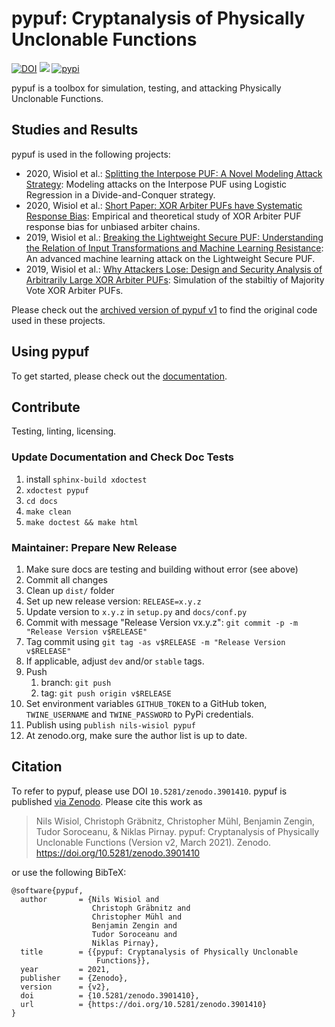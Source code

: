 # pypuf: Cryptanalysis of Physically Unclonable Functions

[![DOI](https://zenodo.org/badge/DOI/10.5281/zenodo.3901410.svg)](https://doi.org/10.5281/zenodo.3901410)
![](https://github.com/nils-wisiol/pypuf/workflows/Doc%20Tests/badge.svg?branch=main)
[![pypi](https://img.shields.io/pypi/v/pypuf.svg)](https://pypi.python.org/pypi/pypuf)

pypuf is a toolbox for simulation, testing, and attacking Physically Unclonable Functions.

## Studies and Results

pypuf is used in the following projects:

- 2020, Wisiol et al.: [ Splitting the Interpose PUF: A Novel Modeling Attack Strategy](https://eprint.iacr.org/2019/1473):
  Modeling attacks on the Interpose PUF using Logistic Regression in a Divide-and-Conquer strategy.
- 2020, Wisiol et al.: [Short Paper: XOR Arbiter PUFs have Systematic Response Bias](https://eprint.iacr.org/2019/1091):
  Empirical and theoretical study of XOR Arbiter PUF response bias for unbiased arbiter chains.
- 2019, Wisiol et al.: [Breaking the Lightweight Secure PUF: Understanding the Relation of Input Transformations and Machine Learning Resistance](https://eprint.iacr.org/2019/799):
  An advanced machine learning attack on the Lightweight Secure PUF.
- 2019, Wisiol et al.: [Why Attackers Lose: Design and Security Analysis of Arbitrarily Large XOR Arbiter PUFs](https://doi.org/10.1007/s13389-019-00204-8):
  Simulation of the stabiltiy of Majority Vote XOR Arbiter PUFs.

Please check out the [archived version of pypuf v1](https://github.com/nils-wisiol/pypuf/tree/v1) to find the
original code used in these projects.

## Using pypuf

To get started, please check out the [documentation](https://pypuf.readthedocs.org).

## Contribute

Testing, linting, licensing.

### Update Documentation and Check Doc Tests

1. install `sphinx-build xdoctest`
1. `xdoctest pypuf`
1. `cd docs`
1. `make clean`
1. `make doctest && make html`

### Maintainer: Prepare New Release

1. Make sure docs are testing and building without error (see above)
1. Commit all changes
1. Clean up `dist/` folder
1. Set up new release version: `RELEASE=x.y.z`
1. Update version to `x.y.z` in `setup.py` and `docs/conf.py`
1. Commit with message "Release Version vx.y.z": `git commit -p -m "Release Version v$RELEASE"`
1. Tag commit using `git tag -as v$RELEASE -m "Release Version v$RELEASE"`
1. If applicable, adjust `dev` and/or `stable` tags.
1. Push
    1. branch: `git push`
    1. tag: `git push origin v$RELEASE`
1. Set environment variables `GITHUB_TOKEN` to a GitHub token, `TWINE_USERNAME` and `TWINE_PASSWORD` to PyPi
    credentials.
1. Publish using `publish nils-wisiol pypuf`
1. At zenodo.org, make sure the author list is up to date.

## Citation

To refer to pypuf, please use DOI `10.5281/zenodo.3901410`.
pypuf is published [via Zenodo](https://zenodo.org/badge/latestdoi/87066421).
Please cite this work as

> Nils Wisiol, Christoph Gräbnitz, Christopher Mühl, Benjamin Zengin, Tudor Soroceanu, & Niklas Pirnay.
> pypuf: Cryptanalysis of Physically Unclonable Functions (Version v2, March 2021). Zenodo.
> https://doi.org/10.5281/zenodo.3901410

or use the following BibTeX:

```
@software{pypuf,
  author       = {Nils Wisiol and
                  Christoph Gräbnitz and
                  Christopher Mühl and
                  Benjamin Zengin and
                  Tudor Soroceanu and
                  Niklas Pirnay},
  title        = {{pypuf: Cryptanalysis of Physically Unclonable
                   Functions}},
  year         = 2021,
  publisher    = {Zenodo},
  version      = {v2},
  doi          = {10.5281/zenodo.3901410},
  url          = {https://doi.org/10.5281/zenodo.3901410}
}
```

